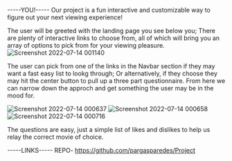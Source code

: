 -----YOU!-----
Our project is a fun interactive and customizable way to figure out your next viewing experience! 

The user will be greeted with the landing page you see below you; There are plenty of interactive links to choose from, all of which will bring you an array of options to pick from for your viewing pleasure. 
![Screenshot 2022-07-14 001140](https://user-images.githubusercontent.com/105595889/178896923-e7b666f2-45ba-4b99-91f7-9213c75376e5.png)

The user can pick from one of the links in the Navbar section if they may want a fast easy list to lookg through; Or alternatively, if they choose they may hit the center button to pull up a three part questionnaire. From here we can narrow down the approch and get something the user may be in the mood for.

![Screenshot 2022-07-14 000637](https://user-images.githubusercontent.com/105595889/178896396-e4554904-8aa1-4b24-96ce-1633bd5058d4.png)
![Screenshot 2022-07-14 000658](https://user-images.githubusercontent.com/105595889/178896405-e884fc7a-6c9f-4009-b9d5-723a0a1ee981.png)
![Screenshot 2022-07-14 000716](https://user-images.githubusercontent.com/105595889/178896411-adf404b7-097d-4351-bd3c-99009d3b7e03.png)

The questions are easy, just a simple list of likes and dislikes to help us relay the correct movie of choice. 









-----LINKS-----
REPO- https://github.com/pargasparedes/Project
